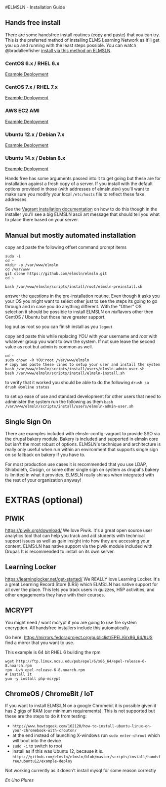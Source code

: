 #ELMSLN - Installation Guide

## Hands free install
There are some handsfree install routines (copy and paste) that you can try. This is the preferred method of installing ELMS Learning Network as it'll get you up and running with the least steps possible. You can watch @bradallenfisher [install via this method on ELMSLN](https://drupal.psu.edu/blog/post/elmsln-aws-ec2).

### CentOS 6.x / RHEL 6.x
[Example Deployment](https://github.com/elmsln/elmsln/blob/master/scripts/install/handsfree/centos/example-deploy)
### CentOS 7.x / RHEL 7.x
[Example Deployment](https://github.com/elmsln/elmsln/blob/master/scripts/install/handsfree/centos7/example-deploy)
### AWS EC2 AMI
[Example Deployment](https://github.com/elmsln/elmsln/blob/master/scripts/install/handsfree/amazon/example-deploy)
### Ubuntu 12.x / Debian 7.x
[Example Deployment](https://github.com/elmsln/elmsln/blob/master/scripts/install/handsfree/ubuntu12/example-deploy)
### Ubuntu 14.x / Debian 8.x
[Example Deployment](https://github.com/elmsln/elmsln/blob/master/scripts/install/handsfree/ubuntu14/example-deploy)

Hands free has some arguments passed into it to get going but these are for installation against a fresh copy of a server. If you install with the default options provided in those (with addresses of elmsln.dev) you'll want to make sure you modify your local `/etc/hosts` file to reflect these fake addresses.

See the [Vagrant installation documentation](https://elmsln.readthedocs.io/en/latest/development/Vagrant-Step-by-Step-setup/) on how to do this though in the installer you'll see a big ELMSLN ascii art message that should tell you what to place there based on your server.

## Manual but mostly automated installation
copy and paste the following offset command prompt items
```
sudo -i
cd ~
mkdir -p /var/www/elmsln
cd /var/www
git clone https://github.com/elmsln/elmsln.git
cd ~

bash /var/www/elmsln/scripts/install/root/elmsln-preinstall.sh
```
answer the questions in the pre-installation routine.
Even though it asks you your OS you might want to select other just to see the steps its going to go through and in case you do anything different.
With the "Other" OS selection it should be possible to install ELMSLN on *nix*flavors other then CentOS / Ubuntu but those have greater support.

log out as root so you can finish install as you
`logout`

copy and paste this while replacing *YOU* with your username and *root* with whatever group you want to own the system. If not sure leave the second value as root but admin is common as well.
```
cd ~
sudo chown -R YOU:root /var/www/elmsln
# copy and paste these lines to setup your user and install the system
bash /var/www/elmsln/scripts/install/users/elmsln-admin-user.sh
bash /var/www/elmsln/scripts/install/elmsln-install.sh
```
to verify that it worked you should be able to do the following
`drush sa`
`drush @online status`

to set up ease of use and standard development for other users that need to administer the system run the following as them
`bash /var/www/elmsln/scripts/install/users/elmsln-admin-user.sh`

## Single Sign On
There are examples included with elmsln-config-vagrant to provide SSO via
the drupal bakery module. Bakery is included and supported in elmsln core but isn't the most robust of options. ELMSLN's technique and architecture is really only useful when run within an environment that supports single sign on so fallback on bakery if you have to.

For most production use cases it is recommended that you use LDAP, Shibboleth, Cosign, or some other single sign on system as drupal's bakery is limitted in what it provides. ELMSLN really shines when integrated with the rest of your organization anyway!

# EXTRAS (optional)

## PIWIK
https://piwik.org/download/
We love Piwik. It's a great open source user analytics tool that can help you track and aid students with technical support issues as well as gain insight into how they are accessing your content. ELMS:LN has native support via the piwik module included with Drupal. It is recommended to install on its own server.

## Learning Locker
https://learninglocker.net/get-started/
We REALLY love Learning Locker. It's a great Learning Record Store (LRS) which ELMS:LN has native support for all over the place. This lets you track users in quizzes, H5P activities, and other engagements they have with their courses.

## MCRYPT
You might need / want mcrypt if you are going to use file system encryption. All handsfree installers include this automatically.

Go here: https://mirrors.fedoraproject.org/publiclist/EPEL/6/x86_64/#US find a mirror that you want to use.

This example is 64 bit RHEL 6 building the rpm
```
wget http://ftp.linux.ncsu.edu/pub/epel/6/x86_64/epel-release-6-8.noarch.rpm
rpm -Uvh epel-release-6-8.noarch.rpm
# install it
yum -y install php-mcrypt
```

## ChromeOS / ChromeBit / IoT
If you want to install ELMS:LN on a google Chromebit it is possible given it has 2 gigs of RAM (our minimum requirements). This is not supported but these are the steps to do it from testing:
- `http://www.howtogeek.com/162120/how-to-install-ubuntu-linux-on-your-chromebook-with-crouton/`
- at the end instead of launching X-windows run `sudo enter-chroot` which will boot into the device
- `sudo -i` to switch to root
- install as if this was Ubuntu 12, because it is. `https://github.com/elmsln/elmsln/blob/master/scripts/install/handsfree/ubuntu12/example-deploy`

Not working currently as it doesn't install mysql for some reason correctly



*Ex Uno Plures*
